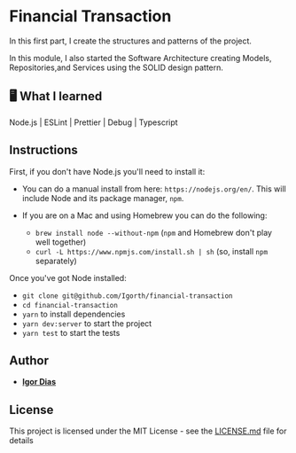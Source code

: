# Financial Transaction

In this first part, I create the structures and patterns of the project.

In this module, I also started the Software Architecture creating Models, Repositories,and Services using the SOLID design pattern.

## 🖥 What I learned
Node.js | ESLint | Prettier | Debug | Typescript

## Instructions

First, if you don't have Node.js you'll need to install it:
* You can do a manual install from here: `https://nodejs.org/en/`. This will include Node and its package manager, `npm`.

* If you are on a Mac and using Homebrew you can do the following:
  + `brew install node --without-npm` (`npm` and Homebrew don't play well together)
  + `curl -L https://www.npmjs.com/install.sh | sh` (so, install `npm` separately)


Once you've got Node installed:
* `git clone git@github.com/Igorth/financial-transaction`
* `cd financial-transaction`
* `yarn` to install dependencies
* `yarn dev:server` to start the project
* `yarn test` to start the tests


## Author

* [**Igor Dias**](https://www.linkedin.com/in/igordiasth/)


## License

This project is licensed under the MIT License - see the [LICENSE.md](LICENSE.md) file for details
